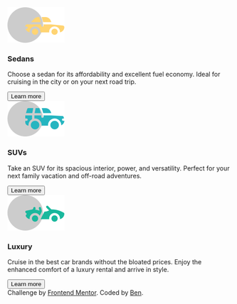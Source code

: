 <!DOCTYPE html>
<html lang="en">
<head>
  <meta charset="UTF-8">
  <meta name="viewport" content="width=device-width, initial-scale=1.0"> <!-- displays site properly based on user's device -->

  <link rel="icon" type="image/png" sizes="32x32" href="./images/favicon-32x32.png">
  <link rel="stylesheet" href="./style.css">
   
  <!--Fonts-->
  <link rel="preconnect" href="https://fonts.gstatic.com">
<link href="https://fonts.googleapis.com/css2?family=Big+Shoulders+Display:wght@700&family=Lexend+Deca&display=swap" rel="stylesheet">
  
  <title>Frontend Mentor | 3-column preview card component</title>

  <!-- Feel free to remove these styles or customise in your own stylesheet 👍 -->

</head>
<body>

<div class="container">
  <div class="card sedan">
    <img src="./images/icon-sedans.svg" alt="">
    <h3>Sedans</h3> 
    <p>Choose a sedan for its affordability and excellent fuel economy. Ideal for cruising in the city 
    or on your next road trip.</p> 
    <button class="btn">Learn more</button>
  </div>

  <div class="card suv">
    <img src="./images/icon-suvs.svg" alt="">
    <h3>SUVs</h3>
    <p>Take an SUV for its spacious interior, power, and versatility. Perfect for your next family vacation 
    and off-road adventures.</p> 
    <button class="btn">Learn more</button>
  </div>
 
  <div class="card luxury">
    <img src="./images/icon-luxury.svg" alt="">
    <h3>Luxury</h3>
    <p>Cruise in the best car brands without the bloated prices. Enjoy the enhanced comfort of a luxury 
    rental and arrive in style.</p> 
    <button class="btn">Learn more</button>
  </div>
    
</div>
      
 
  
  <div class="attribution">
    Challenge by <a href="https://www.frontendmentor.io?ref=challenge" target="_blank">Frontend Mentor</a>. 
    Coded by <a href="#">Ben</a>.
  </div>
</body>
</html>